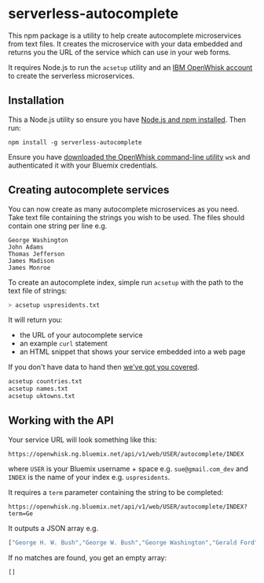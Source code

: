 # serverless-autocomplete

This npm package is a utility to help create autocomplete microservices from text files. It creates the microservice with your data embedded and returns you the URL of the service which can use in your web forms. 

It requires Node.js to run the `acsetup` utility and an [IBM OpenWhisk account](https://console.bluemix.net/openwhisk/?env_id=ibm:yp:us-south) to create the serverless microservices.

## Installation

This a Node.js utility so ensure you have [Node.js and npm installed](https://nodejs.org/en/download/). Then run:

```
npm install -g serverless-autocomplete
```

Ensure you have [downloaded the OpenWhisk command-line utility](https://console.bluemix.net/openwhisk/learn/cli?env_id=ibm:yp:us-south) `wsk` and authenticated it with your Bluemix credentials.

## Creating autocomplete services

You can now create as many autocomplete microservices as you need. Take text file containing the strings you wish to be used. The files should contain one string per line e.g.

```
George Washington
John Adams
Thomas Jefferson
James Madison
James Monroe
```

To create an autocomplete index, simple run `acsetup` with the path to the text file of strings:

```sh
> acsetup uspresidents.txt
```

It will return you:

- the URL of your autocomplete service
- an example `curl` statement
- an HTML snippet that shows your service embedded into a web page

If you don't have data to hand then [we've got you covered](https://github.com/ibm-cds-labs/serverless-autocomplete/tree/master/data).

```sh
acsetup countries.txt
acsetup names.txt
acsetup uktowns.txt
```

## Working with the API

Your service URL will look something like this:

    https://openwhisk.ng.bluemix.net/api/v1/web/USER/autocomplete/INDEX

where `USER` is your Bluemix username + space  e.g. `sue@gmail.com_dev` and `INDEX` is the name of your index e.g. `uspresidents`.

It requires a `term` parameter containing the string to be completed:

    https://openwhisk.ng.bluemix.net/api/v1/web/USER/autocomplete/INDEX?term=Ge

It outputs a JSON array e.g.

```js
["George H. W. Bush","George W. Bush","George Washington","Gerald Ford"]
```

If no matches are found, you get an empty array:

```js
[]
```







